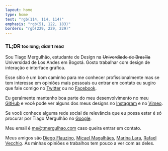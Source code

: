 ```yaml
---
layout: home
type: home
text: "rgb(114, 114, 114)"
emphasis: "rgb(51, 122, 183)"
borders: "rgb(229, 229, 229)"
---
```


### TL;DR <small class="hidden">too long; didn't read</small>

Sou Tiago Mergulhão, estudante de Design na <del>Univerdiade de Brasília</del> Universidad de Los Andes em Bogotá.
Gosto trabalhar com design de interação e interface gráfica.

Esse sítio é um bom caminho para me conhecer profissionalmente mas se tem interesse em opiniões mais pessoais ou entrar em contato eu sugiro que fale comigo no [Twitter](http://twitter.com/tmergulhao) ou no [Facebook](http://facebook.com/tmergulhao).

Eu geralmente mantenho boa parte do meu desenvolvimento no meu [GitHub](http://github.com/tmergulhao) e você pode ver alguns dos meus designs no [Instagram](http://instagram.com/tmergulhao) e no [Vimeo](http://vimeo.com/tmergulhao).

Se você conhece alguma rede social de relevância que eu possa estar é só procurar por Tiago Mergulhão no [Google](https://www.google.com.br/?gfe_rd=cr&ei=w5-TVqjuMMvK8ge6uq7YCg&gws_rd=ssl#q=Tiago+Mergulhão+tmergulhao).

Meu email é [me@tmergulhao.com](mailto:me@tmergulhao.com?subject=Vi%20seu%20site%20e...&body=Escreva%20aqui%20algo%20legal) caso queira entrar em contato.

Meus amigos são [Diego Flauzino](http://flauzino.com/), [Micael Magalhães](http://micaelmagalhaes.com), [Marina Lara](http://www.herownwings.co/), [Rafael Vecchio](http://esquilo.design/portugues/).
As minhas opiniões e trabalhos tem pouco a ver com as deles.

<!-- <br> -->
<!-- [Currículo →](/cv.html) -->
